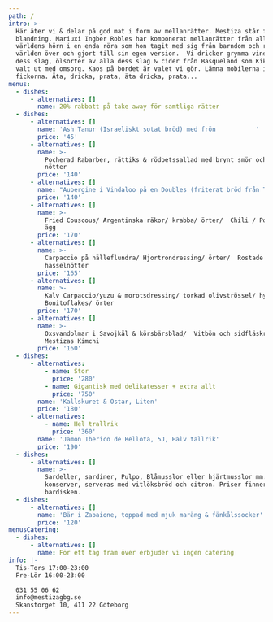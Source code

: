 ```yaml
---
path: /
intro: >-
  Här äter vi & delar på god mat i form av mellanrätter. Mestiza står för
  blandning. Mariuxi Ingber Robles har komponerat mellanrätter från alla
  världens hörn i en enda röra som hon tagit med sig från barndom och resor
  världen över och gjort till sin egen version.  Vi dricker grymma viner av alla
  dess slag, ölsorter av alla dess slag & cider från Basqueland som Kiki Ingber
  valt ut med omsorg. Kaos på bordet är valet vi gör. Lämna mobilerna i
  fickorna. Äta, dricka, prata, äta dricka, prata...
menus:
  - dishes:
      - alternatives: []
        name: 20% rabbatt på take away för samtliga rätter
  - dishes:
      - alternatives: []
        name: 'Ash Tanur (Israeliskt sotat bröd) med frön           '
        price: '45'
      - alternatives: []
        name: >-
          Pocherad Rabarber, rättiks & rödbetssallad med brynt smör och rostade
          nötter
        price: '140'
      - alternatives: []
        name: "Aubergine i Vindaloo på en Doubles (friterat bröd från Trinidad)/ yoghurt/ Korianderfrön\t"
        price: '140'
      - alternatives: []
        name: >-
          Fried Couscous/ Argentinska räkor/ krabba/ örter/  Chili / Pocherat
          ägg  
        price: '170'
      - alternatives: []
        name: >-
          Carpaccio på hälleflundra/ Hjortrondressing/ örter/  Rostade
          hasselnötter
        price: '165'
      - alternatives: []
        name: >-
          Kalv Carpaccio/yuzu & morotsdressing/ torkad olivströssel/ hyvlad
          Bonitoflakes/ örter
        price: '170'
      - alternatives: []
        name: >-
          Oxsvandolmar i Savojkål & körsbärsblad/  Vitbön och sidfläskragu/
          Mestizas Kimchi 
        price: '160'
  - dishes:
      - alternatives:
          - name: Stor
            price: '280'
          - name: Gigantisk med delikatesser + extra allt
            price: '750'
        name: 'Kallskuret & Ostar, Liten'
        price: '180'
      - alternatives:
          - name: Hel trallrik
            price: '360'
        name: 'Jamon Iberico de Bellota, 5J, Halv tallrik'
        price: '190'
  - dishes:
      - alternatives: []
        name: >-
          Sardeller, sardiner, Pulpo, Blåmusslor eller hjärtmusslor mm. i
          konserver, serveras med vitlöksbröd och citron. Priser finner ni på
          bardisken.
  - dishes:
      - alternatives: []
        name: 'Bär i Zabaione, toppad med mjuk maräng & fänkålssocker'
        price: '120'
menusCatering:
  - dishes:
      - alternatives: []
        name: För ett tag fram över erbjuder vi ingen catering
info: |-
  Tis-Tors 17:00-23:00
  Fre-Lör 16:00-23:00

  031 55 06 62
  info@mestizagbg.se
  Skanstorget 10, 411 22 Göteborg
---
```


